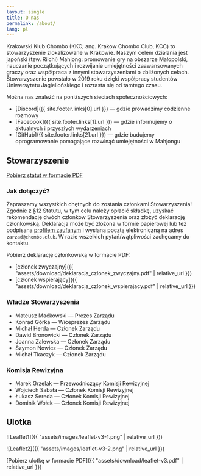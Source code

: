 ```yaml
---
layout: single
title: O nas
permalink: /about/
lang: pl
---
```


Krakowski Klub Chombo (KKC; ang. Krakow Chombo Club, KCC) to stowarzyszenie zlokalizowane w Krakowie. Naszym celem działania jest japoński (tzw. Riichi) Mahjong: promowanie gry na obszarze Małopolski, nauczanie początkujących i rozwijanie umiejętności zaawansowanych graczy oraz współpraca z innymi stowarzyszeniami o zbliżonych celach. Stowarzyszenie powstało w 2019 roku dzięki współpracy studentów Uniwersytetu Jagiellońskiego i rozrasta się od tamtego czasu.

Można nas znaleźć na poniższych sieciach społecznościowych:
* [Discord]({{ site.footer.links[0].url }}) — gdzie prowadzimy codzienne rozmowy
* [Facebook]({{ site.footer.links[1].url }}) — gdzie informujemy o aktualnych i przyszłych wydarzeniach
* [GitHub]({{ site.footer.links[2].url }}) — gdzie budujemy oprogramowanie pomagające rozwinąć umiejętności w Mahjongu

## Stowarzyszenie

[Pobierz statut w formacie PDF](https://github.com/riichi/statute-pl/releases/download/2021-06-17-1ee2a19/statut.pdf)

### Jak dołączyć?

Zapraszamy wszystkich chętnych do zostania członkami Stowarzyszenia!
Zgodnie z §12 Statutu, w tym celu należy opłacić składkę, uzyskać rekomendację dwóch członków Stowarzyszenia oraz złożyć deklarację członkowską.
Deklaracja może być złożona w formie papierowej lub też podpisana [profilem zaufanym](https://www.gov.pl/web/profilzaufany) i wysłana pocztą elektroniczną na adres `zarzad@chombo.club`.
W razie wszelkich pytań/wątpliwości zachęcamy do kontaktu.

Pobierz deklarację członkowską w formacie PDF:
* [członek zwyczajny]({{ "assets/download/deklaracja_czlonek_zwyczajny.pdf" | relative_url }})
* [członek wspierający]({{ "assets/download/deklaracja_czlonek_wspierajacy.pdf" | relative_url }})

### Władze Stowarzyszenia

* Mateusz Maćkowski — Prezes Zarządu
* Konrad Górka — Wiceprezes Zarządu
* Michał Herda — Członek Zarządu
* Dawid Bronowicki — Członek Zarządu
* Joanna Zalewska — Członek Zarządu
* Szymon Nowicz — Członek Zarządu
* Michał Tkaczyk — Członek Zarządu

### Komisja Rewizyjna

* Marek Grzelak — Przewodniczący Komisji Rewizyjnej
* Wojciech Sabała — Członek Komisji Rewizyjnej
* Łukasz Sereda — Członek Komisji Rewizyjnej
* Dominik Wołek — Członek Komisji Rewizyjnej

## Ulotka

![Leaflet1]({{ "assets/images/leaflet-v3-1.png" | relative_url }})

![Leaflet2]({{ "assets/images/leaflet-v3-2.png" | relative_url }})

[Pobierz ulotkę w formacie PDF]({{ "assets/download/leaflet-v3.pdf" | relative_url }})
